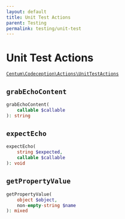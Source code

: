 ```yaml
---
layout: default
title: Unit Test Actions
parent: Testing
permalink: testing/unit-test
---
```




# Unit Test Actions

[`Centum\Codeception\Actions\UnitTestActions`](https://github.com/SidRoberts/centum/blob/development/src/Codeception/Actions/UnitTestActions.php)



## `grabEchoContent`

```php
grabEchoContent(
    callable $callable
): string
```



## `expectEcho`

```php
expectEcho(
    string $expected,
    callable $callable
): void
```



## `getPropertyValue`

```php
getPropertyValue(
    object $object,
    non-empty-string $name
): mixed
```
